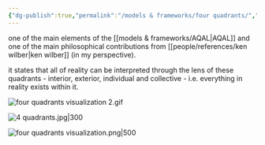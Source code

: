 ```yaml
---
{"dg-publish":true,"permalink":"/models & frameworks/four quadrants/","tags":["alchemy","integraltheory","🌿","framework"],"created":"2022-04-04T17:07:01.878-03:00","updated":"2024-06-20T17:06:18.867-03:00"}
---
```


one of the main elements of the [[models & frameworks/AQAL\|AQAL]] and one of the main philosophical contributions from [[people/references/ken wilber\|ken wilber]] (in my perspective).

it states that all of reality can be interpreted through the lens of these quadrants - interior, exterior, individual and collective - i.e. everything in reality exists within it.

![four quadrants visualization 2.gif](/img/user/images/models%20&%20frameworks/four%20quadrants%20visualization%202.gif)

![4 quadrants.jpg|300](/img/user/tbprocessed/images/4%20quadrants.jpg)

![four quadrants visualization.png|500](/img/user/images/models%20&%20frameworks/four%20quadrants%20visualization.png)